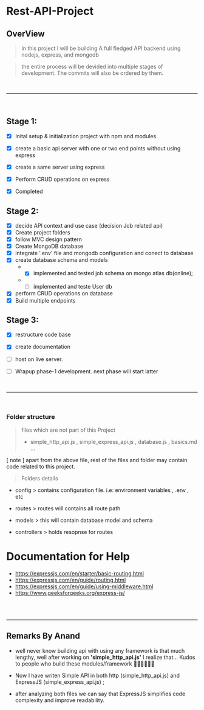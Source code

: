 # Rest-API-Project

## OverView

> In this project I will be building A full fledged API backend using nodejs, express, and mongodb

> the entire process will be devided into multiple stages of development. The commits will also be ordered by them.


<br/>
<hr/>
<br/>


## Stage 1:
- [X] Inital setup & initialization project with npm and modules 
- [X] create a basic api server with one or two end points without using express
- [x] create a same server using express
- [x] Perform CRUD operations on express

- [x] Completed 

## Stage 2: 
- [x] decide API context and use case (decision Job related api)
- [X] Create project folders
- [x] follow MVC design pattern
- [x] Create MongoDB database
- [x] integrate '.env' file and mongodb configuration and conect to database
- [x] create database schema and models
  - - [x] implemented and tested job schema on mongo atlas db(online);
  - - [ ] implemented and teste User db
- [x] perform CRUD operations on database
- [x] Build multiple endpoints 

## Stage 3:
- [x] restructure code base
- [x] create documentation
- [ ] host on live server.
- [ ] Wrapup phase-1 development. next phase will start latter







<br/>
<hr/>
<br/>


### Folder structure

> files which are not part of this Project
> - simple_http_api.js , simple_express_api.js , database.js , basics.md ...

[ note ] apart from the above file, rest of the files and folder may contain code related to this project.

> Folders details

- config > contains configuration file. i.e: environment variables , .env , etc

- routes > routes will contains all route path 

- models > this will contain database model and schema

- controllers > holds resopnse for routes



# Documentation for Help

- https://expressjs.com/en/starter/basic-routing.html
- https://expressjs.com/en/guide/routing.html
- https://expressjs.com/en/guide/using-middleware.html
- https://www.geeksforgeeks.org/express-js/

<br/>
<br/>
<hr/>

## Remarks By Anand

- well never know building api with using any framework is that much lengthy, well after working on **'simple_http_api.js'** I realize that... Kudos to people who build these modules/framework 🧑🏻‍💻✌🏻🤖

- Now I have writen Simple API in both http (simple_http_api.js) and ExpressJS (simple_express_api.js) ;
- after analyzing both files we can say that ExpressJS simplifies code complexity and improve readability.
